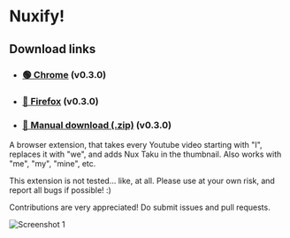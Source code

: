 # Nuxify! 

## Download links

- ### [🟢 Chrome](https://chromewebstore.google.com/detail/nuxify/ooogdmlccimeanefkldmnfdeggmbfbkk) (v0.3.0)
- ### [🦊 Firefox](https://addons.mozilla.org/en-US/firefox/addon/nuxify) (v0.3.0)
- ### [📂 Manual download (.zip)](https://github.com/gducrash/nuxify/releases/latest) (v0.3.0)

A browser extension, that takes every Youtube video starting with "I", replaces it with "we", and adds Nux Taku in the thumbnail. Also works with "me", "my", "mine", etc.

This extension is not tested... like, at all. Please use at your own risk, and report all bugs if possible! :)

Contributions are very appreciated! Do submit issues and pull requests.

![Screenshot 1](https://cdn.discordapp.com/attachments/510776441084968977/1277666288604413963/IMG_20240826_180340_619.jpg?ex=66cdfef5&is=66ccad75&hm=717f99069b76a0374b81ae92626b1056fc5d333fc81479207c5f2b4ed85da102&)
